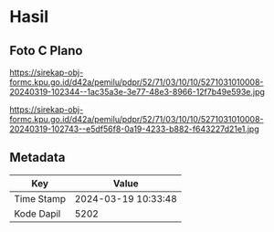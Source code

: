 # Hasil

## Foto C Plano

https://sirekap-obj-formc.kpu.go.id/d42a/pemilu/pdpr/52/71/03/10/10/5271031010008-20240319-102344--1ac35a3e-3e77-48e3-8966-12f7b49e593e.jpg

https://sirekap-obj-formc.kpu.go.id/d42a/pemilu/pdpr/52/71/03/10/10/5271031010008-20240319-102743--e5df56f8-0a19-4233-b882-f643227d21e1.jpg


## Metadata

| Key        | Value               |
| ---------- | ------------------- |
| Time Stamp | 2024-03-19 10:33:48 |
| Kode Dapil | 5202                |



